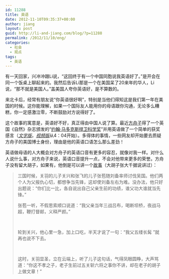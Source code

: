 ```yaml
---
id: 11288
title: 英语
date: 2012-11-10T09:35:37+00:00
author: jiang
layout: post
guid: http://li-and-jiang.com/blog/?p=11288
permalink: /2012/11/10/eng/
categories:
  - 社会
  - 观点
tags:
  - 英语
---
```

有一天回家，兴冲冲跟Li说，“这回终于有一个中国同胞说我英语好了。”是开会在同一个饭桌上聊起来的。我然后告诉Li那是一个在美国呆了20来年的华人，Li说，“那不就是美国人。”盖美国人夸你英语好，是不算数的。

来北卡后，经常有朋友说“你英语很好啊”，特别是当他们得知这是我们第一年在美国的时候。这你能理解，如果一个国际友人能用你的母语跟你沟通，无论多么糟糕，你一定感激泣零，不断鼓励对方说得好了。

这个故事的寓意是，英语好不好，真正得由中国人说了算。最近<a href="http://blog.sina.com.cn/fangzhouzi" target="_blank">方舟子</a>得了一个英国《自然》杂志颁发的“<a href="http://www.senseaboutscience.org/pages/2012-maddox-prize.html" target="_blank">约翰·马多克斯捍卫科学奖</a>”并用英语做了一个简单的获奖感言（_<a href="http://blog.sina.com.cn/s/blog_474068790102e3c1.html" target="_blank">文字版</a>_，<a href="http://www.youtube.com/watch?feature=player_embedded&v=i8kKJLkfIlY" target="_blank"><em>视频版</em></a>从4：04开始）。多得体的事情，一些网友却开始要去质疑方舟子的美国博士身份，理由是他的英语口语怎么那么差劲！

英语做母语的人大概会对方舟子的英语口音有更多的容忍，就像对我一样。对什么人说什么事，对方舟子来说，英语口音提升一点，不会对他带来更多的荣誉。方舟子没有留大胡子，如果有，他倒是可以讲一个<a href="http://data.book.163.com/book/section/0000PeGC/0000PeGC84.html" target="_blank">故事</a>（大胡子张大千据说讲过）：

> 三国时候，关羽的儿子关兴和张飞的儿子张苞随刘备率师讨伐吴国。他们两个人为父报仇心切，都想争当先锋，这却使刘备左右为难。没办法，他只好出题说：“你们比一比，各自说出自己父亲生前的功绩，谁父功大谁就当先锋。”
> 
> 张苞一听，不假思索顺口说道：“我父亲当年三战吕布，喝断坝桥，夜战马超，鞭打督邮，义释严颜。”
> 
> &#160;
> 
> 轮到关兴，他心里一急，加上口吃，半天才说了一句：“我父五缕长髯 ”就再也说不下去。
> 
> &#160;
> 
> 这时，关羽显圣，立在云端上，听了儿子这句话，气得凤眼圆睁，大声骂道：“你这不孝之子，老子生前过五关斩六将之事你不讲，却在老子的胡子上做文章！”